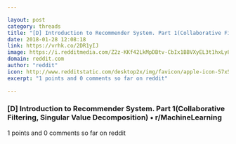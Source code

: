 ```yaml
---

layout: post
category: threads
title: "[D] Introduction to Recommender System. Part 1(Collaborative Filtering, Singular Value Decomposition)"
date: 2018-01-28 12:08:18
link: https://vrhk.co/2DR1yIJ
image: https://i.redditmedia.com/Z2z-KKf42LkMpDBtv-CbIx1BBVXyEL3t1hxLy8nEauQ.jpg?w=320&s=c9be7419b8371fdf4f5fd1cbf134dcfe
domain: reddit.com
author: "reddit"
icon: http://www.redditstatic.com/desktop2x/img/favicon/apple-icon-57x57.png
excerpt: "1 points and 0 comments so far on reddit"

---
```


### [D] Introduction to Recommender System. Part 1(Collaborative Filtering, Singular Value Decomposition) • r/MachineLearning

1 points and 0 comments so far on reddit